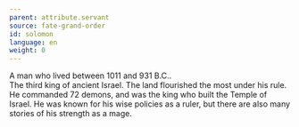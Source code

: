 ```yaml
---
parent: attribute.servant
source: fate-grand-order
id: solomon
language: en
weight: 0
---
```


A man who lived between 1011 and 931 B.C..  
The third king of ancient Israel.
The land flourished the most under his rule.
He commanded 72 demons, and was the king who built the Temple of Israel.
He was known for his wise policies as a ruler, but there are also many stories of his strength as a mage.
